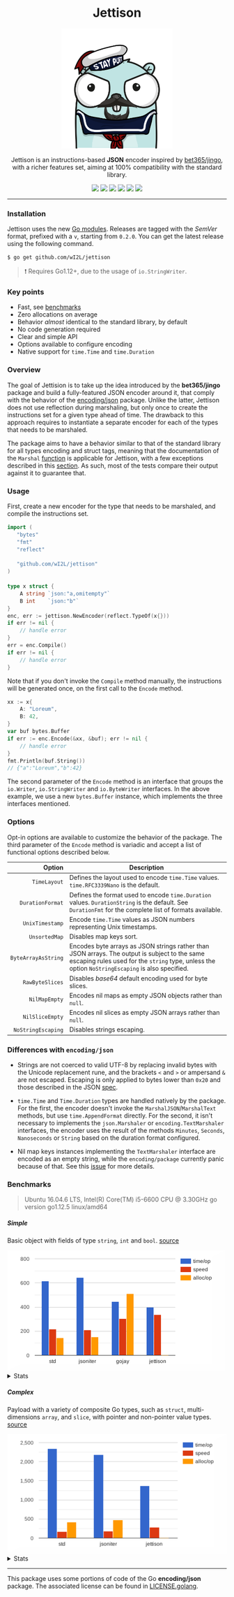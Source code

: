 
<h1 align="center">Jettison</h1>
<p align="center"><img src="images/logo.png" height="275px" width="auto" alt="GoCaptain"></p><p align="center">Jettison is an instructions-based <strong>JSON</strong> encoder inspired by <a href="https://github.com/bet365/jingo">bet365/jingo</a>, with a richer features set, aiming at 100% compatibility with the standard library.</p>
<p align="center">
    <a href="https://github.com/wI2L/jettison/releases"><img src="https://img.shields.io/github/v/tag/wI2L/jettison?color=blueviolet&label=version&sort=semver"></a>
    <a href="https://godoc.org/github.com/wI2L/jettison"><img src="https://img.shields.io/badge/godoc-reference-blue.svg"></a>
    <a href="https://goreportcard.com/report/wI2L/jettison"><img src="https://goreportcard.com/badge/github.com/wI2L/fizz"></a>
    <a href="https://travis-ci.org/wI2L/jettison"><img src="https://travis-ci.org/wI2L/jettison.svg?branch=master"></a>
    <a href="https://codecov.io/gh/wI2L/jettison"><img src="https://codecov.io/gh/wI2L/jettison/branch/master/graph/badge.svg"/></a>
    <a href="LICENSE"><img src="https://img.shields.io/badge/license-MIT-blue.svg"></a>
<br>
</p>

---

### Installation

Jettison uses the new [Go modules](https://github.com/golang/go/wiki/Modules). Releases are tagged with the *SemVer* format, prefixed with a `v`, starting from `0.2.0`. You can get the latest release using the following command.
```sh
$ go get github.com/wI2L/jettison
```

> :exclamation: Requires Go1.12+, due to the usage of `io.StringWriter`.

### Key points

- Fast, see [benchmarks](#benchmarks)
- Zero allocations on average
- Behavior *almost* identical to the standard library, by default
- No code generation required
- Clear and simple API
- Options available to configure encoding
- Native support for `time.Time` and `time.Duration`

### Overview

The goal of Jettision is to take up the idea introduced by the **bet365/jingo** package and build a fully-featured JSON encoder around it, that comply with the behavior of the [encoding/json](https://golang.org/pkg/encoding/json/) package. Unlike the latter, Jettison does not use reflection during marshaling, but only once to create the instructions set for a given type ahead of time. The drawback to this approach requires to instantiate a separate encoder for each of the types that needs to be marshaled.

The package aims to have a behavior similar to that of the standard library for all types encoding and struct tags, meaning that the documentation of the `Marshal` [function](https://golang.org/pkg/encoding/json/#Marshal) is applicable for Jettison, with a few exceptions described in this [section](#differences-with-encodingjson). As such, most of the tests compare their output against it to guarantee that.

### Usage

First, create a new encoder for the type that needs to be marshaled, and compile the instructions set.
```go
import (
   "bytes"
   "fmt"
   "reflect"

   "github.com/wI2L/jettison"
)

type x struct {
    A string `json:"a,omitempty"`
    B int    `json:"b"`
}
enc, err := jettison.NewEncoder(reflect.TypeOf(x{}))
if err != nil {
    // handle error
}
err = enc.Compile()
if err != nil {
    // handle error
}
```
Note that if you don't invoke the `Compile` method manually, the instructions will be generated once, on the first call to the `Encode` method.
```go
xx := x{
    A: "Loreum",
    B: 42,
}
var buf bytes.Buffer
if err := enc.Encode(&xx, &buf); err != nil {
    // handle error
}
fmt.Println(buf.String())
// {"a":"Loreum","b":42}
```
The second parameter of the `Encode` method is an interface that groups the `io.Writer`, `io.StringWriter` and `io.ByteWriter` interfaces. In the above example, we use a new `bytes.Buffer` instance, which implements the three interfaces mentioned.

### Options

Opt-in options are available to customize the behavior of the package. The third parameter of the `Encode` method is variadic and accept a list of functional options described below.

| Option | Description |
| ---: | --- |
| `TimeLayout` | Defines the layout used to encode `time.Time` values. `time.RFC3339Nano` is the default. |
| `DurationFormat` | Defines the format used to encode `time.Duration` values. `DurationString` is the default. See `DurationFmt` for the complete list of formats available. |
| `UnixTimestamp` | Encode `time.Time` values as JSON numbers representing Unix timestamps. |
| `UnsortedMap` | Disables map keys sort. |
| `ByteArrayAsString` | Encodes byte arrays as JSON strings rather than JSON arrays. The output is subject to the same escaping rules used for the `string` type, unless the option `NoStringEscaping` is also specified. |
| `RawByteSlices` | Disables *base64* default encoding used for byte slices. |
| `NilMapEmpty` | Encodes nil maps as empty JSON objects rather than `null`. |
| `NilSliceEmpty` | Encodes nil slices as empty JSON arrays rather than `null`. |
| `NoStringEscaping` | Disables strings escaping. |

### Differences with `encoding/json`

- Strings are not coerced to valid UTF-8 by replacing invalid bytes with the Unicode replacement rune, and the brackets `<` and `>` or ampersand `&` are not escaped. Escaping is only applied to bytes lower than `0x20` and those described in the JSON [spec](https://www.json.org/img/string.png).

- `time.Time` and `Time.Duration` types are handled natively by the package. For the first, the encoder doesn't invoke the `MarshalJSON`/`MarshalText` methods, but use `time.AppendFormat` directly. For the second, it isn't necessary to implements the `json.Marshaler` or `encoding.TextMarshaler` interfaces, the encoder uses the result of the methods `Minutes`, `Seconds`, `Nanoseconds` or `String` based on the duration format configured.

- Nil map keys instances implementing the `TextMarshaler` interface are encoded as an empty string, while the `encoding/package` currently panic because of that. See this [issue](https://github.com/golang/go/issues/33675) for more details.

### Benchmarks

> Ubuntu 16.04.6 LTS, Intel(R) Core(TM) i5-6600 CPU @ 3.30GHz
go version go1.12.5 linux/amd64

##### Simple

Basic object with fields of type `string`, `int` and `bool`. [source](https://github.com/wI2L/jettison/blob/master/encoder_test.go#L1206)

<img src="images/sp-benchgraph.png" alt="Simple Payload Benchmark Graph">

<details><summary>Stats</summary><br><pre>
name                      time/op
SimplePayload/standard-4    615ns ± 1%
SimplePayload/jsoniter-4    645ns ± 1%
SimplePayload/gojay-4       444ns ± 4%
SimplePayload/jettison-4    400ns ± 1%
-
name                      speed
SimplePayload/standard-4  219MB/s ± 1%
SimplePayload/jsoniter-4  209MB/s ± 1%
SimplePayload/gojay-4     304MB/s ± 4%
SimplePayload/jettison-4  337MB/s ± 1%
-
name                      alloc/op
SimplePayload/standard-4     144B ± 0%
SimplePayload/jsoniter-4     152B ± 0%
SimplePayload/gojay-4        512B ± 0%
SimplePayload/jettison-4    0.00B
-
name                      allocs/op
SimplePayload/standard-4     1.00 ± 0%
SimplePayload/jsoniter-4     2.00 ± 0%
SimplePayload/gojay-4        1.00 ± 0%
SimplePayload/jettison-4     0.00
</pre></details>

##### Complex

Payload with a variety of composite Go types, such as `struct`, multi-dimensions `array`, and `slice`, with pointer and non-pointer value types. [source](https://github.com/wI2L/jettison/blob/master/encoder_test.go#L1299)

<img src="images/cp-benchgraph.png" alt="Complex Payload Benchmark Graph">

<details><summary>Stats</summary><br><pre>
name                       time/op
ComplexPayload/standard-4   2.34µs ± 0%
ComplexPayload/jsoniter-4   2.18µs ± 2%
ComplexPayload/jettison-4   1.37µs ± 1%
-
name                       speed
ComplexPayload/standard-4  165MB/s ± 0%
ComplexPayload/jsoniter-4  178MB/s ± 2%
ComplexPayload/jettison-4  283MB/s ± 1%
-
name                       alloc/op
ComplexPayload/standard-4     416B ± 0%
ComplexPayload/jsoniter-4     472B ± 0%
ComplexPayload/jettison-4    0.00B
-
name                       allocs/op
ComplexPayload/standard-4     1.00 ± 0%
ComplexPayload/jsoniter-4     3.00 ± 0%
ComplexPayload/jettison-4     0.00
</pre></details>

---

This package uses some portions of code of the Go **encoding/json** package.
The associated license can be found in [LICENSE.golang](LICENSE.golang).
